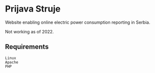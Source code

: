 # Prijava Struje
Website enabling online electric power consumption reporting in Serbia.

Not working as of 2022.

## Requirements 

```
Linux
Apache
PHP
```
